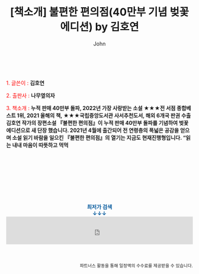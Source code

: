 ﻿---
layout: post
title:  "[책소개] 불편한 편의점(40만부 기념 벚꽃 에디션) by 김호연"
author: John
categories: [ 도서 ]
tags: [  ]
image: https://search1.kakaocdn.net/thumb/R120x174.q85/?fname=http%3A%2F%2Ft1.daumcdn.net%2Flbook%2Fimage%2F5643183%3Ftimestamp%3D20230223144034 
description: "[책소개] 불편한 편의점(40만부 기념 벚꽃 에디션) by 김호연"
toc: true
toc_sticky: true
---

<br>
<p>
<font color='#ff0000'>1. 글쓴이 : </font><b>김호연</b>
<p>
<font color='#ff0000'>2. 출판사 : </font><b>나무옆의자</b>
<p>
<font color='#ff0000'>3. 책소개 : </font><b>누적 판매 40만부 돌파, 2022년 가장 사랑받는 소설 ★★★전 서점 종합베스트 1위, 2021 올해의 책, ★★★국립중앙도서관 사서추천도서, 해외 6개국 판권 수출  김호연 작가의 장편소설 『불편한 편의점』이 누적 판매 40만부 돌파를 기념하여 벚꽃 에디션으로 새 단장 했습니다. 2021년 4월에 출간되어 전 연령층의 폭넓은 공감을 얻으며 소설 읽기 바람을 일으킨 『불편한 편의점』의 열기는 지금도 현재진행형입니다. “읽는 내내 마음이 따뜻하고 먹먹</b>
<p>
    
<br><br><br><br><br><br><br>
<center><b><font color='#01579B' size='medium'>최저가 검색<br>
↓↓↓</font></b></center>
<center><iframe src="https://coupa.ng/b1Tbjx" width="100%" height="75" frameborder="0" scrolling="no" referrerpolicy="unsafe-url"></iframe></center>
<br><br>
<p>
<small>
    <div align="right">파트너스 활동을 통해 일정액의 수수료를 제공받을 수 있습니다.</div>
</small>
</p>
